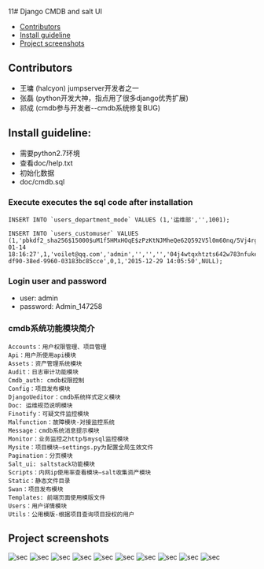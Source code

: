 11# Django CMDB and salt UI
* [Contributors](#contributors)
* [Install guideline](#install-guideline)
* [Project screenshots](#project-screenshots)

## Contributors
* 王墉 (halcyon) jumpserver开发者之一
* 张磊 (python开发大神，指点用了很多django优秀扩展)
* 祁成 (cmdb参与开发者--cmdb系统修复BUG)

## Install guideline:
* 需要python2.7环境
* 查看doc/help.txt
* 初始化数据
* doc/cmdb.sql

### Execute executes the sql code after installation
```
INSERT INTO `users_department_mode` VALUES (1,'运维部','',1001);

INSERT INTO `users_customuser` VALUES (1,'pbkdf2_sha256$15000$uM1f5HMxHOqE$zPzKtNJMheQe62Q592V5l0m60nq/5Vj4rgzlVf5nXYs=','2016-01-14 18:16:27',1,'voilet@qq.com','admin','','','','04j4wtqxhtzts642w783nfukepx0w5jc',NULL,1,0,'3eceb1e9-df90-38ed-9960-03183bc85cce',0,1,'2015-12-29 14:05:50',NULL);
```

### Login user and password
* user: admin
* password: Admin_147258

### cmdb系统功能模块简介
```
Accounts：用户权限管理、项目管理
Api：用户所使用api模块
Assets：资产管理系统模块
Audit：日志审计功能模块
Cmdb_auth: cmdb权限控制
Config：项目发布模块
DjangoUeditor：cmdb系统样式定义模块
Doc: 运维规范说明模块
Finotify：可疑文件监控模块
Malfunction：故障模块-对接监控系统
Message：cmdb系统消息提示模块
Monitor：业务监控之http与mysql监控模块
Mysite：项目模块—settings.py为配置全局生效文件
Pagination：分页模块
Salt_ui: saltstack功能模块
Scripts：内网ip使用率查看模块—salt收集资产模块
Static：静态文件目录
Swan：项目发布模块
Templates: 前端页面使用模版文件
Users：用户详情模块
Utils：公用模版-根据项目查询项目授权的用户
```
## Project screenshots
![sec](http://blog.kukafei520.net/wp-content/uploads/2016/01/cmdb1.jpg)
![sec](http://blog.kukafei520.net/wp-content/uploads/2016/01/cmdb10.jpg)
![sec](http://blog.kukafei520.net/wp-content/uploads/2016/01/cmdb2.jpg)
![sec](http://blog.kukafei520.net/wp-content/uploads/2016/01/cmdb9.png)
![sec](http://blog.kukafei520.net/wp-content/uploads/2016/01/cmdb3.jpg)
![sec](http://blog.kukafei520.net/wp-content/uploads/2016/01/cmdb4.jpg)
![sec](http://blog.kukafei520.net/wp-content/uploads/2016/01/cmdb5.jpg)
![sec](http://blog.kukafei520.net/wp-content/uploads/2016/01/cmdb6.jpg)
![sec](http://blog.kukafei520.net/wp-content/uploads/2016/01/cmdb7.jpg)
![sec](http://blog.kukafei520.net/wp-content/uploads/2016/01/cmdb8.jpg)

